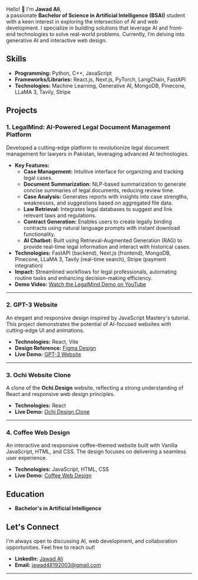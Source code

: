 Hello! 👋 I'm **Jawad Ali**,  
a passionate **Bachelor of Science in Artificial Intelligence (BSAI)** student with a keen interest in exploring the intersection of AI and web development. I specialize in building solutions that leverage AI and front-end technologies to solve real-world problems. Currently, I’m delving into generative AI and interactive web design.

## Skills

- **Programming:** Python, C++, JavaScript  
- **Frameworks/Libraries:** React.js, Next.js, PyTorch, LangChain, FastAPI  
- **Technologies:** Machine Learning, Generative AI, MongoDB, Pinecone, LLaMA 3, Tavily, Stripe  

## Projects

### 1. LegalMind: AI-Powered Legal Document Management Platform  
Developed a cutting-edge platform to revolutionize legal document management for lawyers in Pakistan, leveraging advanced AI technologies.  

- **Key Features:**  
  - **Case Management:** Intuitive interface for organizing and tracking legal cases.  
  - **Document Summarization:** NLP-based summarization to generate concise summaries of legal documents, reducing review time.  
  - **Case Analysis:** Generates reports with insights into case strengths, weaknesses, and suggestions based on aggregated file data.  
  - **Law Retrieval:** Integrates legal databases to suggest and link relevant laws and regulations.  
  - **Contract Generation:** Enables users to create legally binding contracts using natural language prompts with instant download functionality.  
  - **AI Chatbot:** Built using Retrieval-Augmented Generation (RAG) to provide real-time legal information and interact with historical cases.  
- **Technologies:** FastAPI (backend), Next.js (frontend), MongoDB, Pinecone, LLaMA 3, Tavily (real-time search), Stripe (payment integration)  
- **Impact:** Streamlined workflows for legal professionals, automating routine tasks and enhancing decision-making efficiency.  
- **Demo Video:** [Watch the LegalMind Demo on YouTube](https://youtu.be/q-nR4DIXjk8)  

---

### 2. GPT-3 Website  
An elegant and responsive design inspired by JavaScript Mastery's tutorial. This project demonstrates the potential of AI-focused websites with cutting-edge UI and animations.  

- **Technologies:** React, Vite  
- **Design Reference:** [Figma Design](https://www.figma.com/design/lz9lLpFHMxHm2odnwM3R0z/gpt3?node-id=0-15&node-type=symbol&t=eV26Obo9iKf2u7iJ-0)  
- **Live Demo:** [GPT-3 Website](https://gpt-3-eosin.vercel.app/)  

---

### 3. Ochi Website Clone  
A clone of the **Ochi.Design** website, reflecting a strong understanding of React and responsive web design principles.  

- **Technologies:** React  
- **Live Demo:** [Ochi Design Clone](https://ochi-clone-kappa.vercel.app/)  

---

### 4. Coffee Web Design  
An interactive and responsive coffee-themed website built with Vanilla JavaScript, HTML, and CSS. The design focuses on delivering a seamless user experience.  

- **Technologies:** JavaScript, HTML, CSS  
- **Live Demo:** [Coffee Web Design](https://frabjous-trifle-5055d8.netlify.app/)  

## Education

- **Bachelor's in Artificial Intelligence**  

## Let's Connect  

I'm always open to discussing AI, web development, and collaboration opportunities. Feel free to reach out!  

- **LinkedIn:** [Jawad Ali](https://www.linkedin.com/in/jawad-ali-shahid)  
- **Email:** jawad48192003@gmail.com  

---
